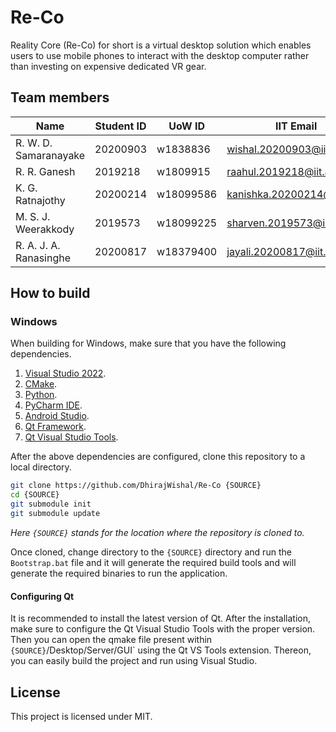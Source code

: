 # Re-Co

Reality Core (Re-Co) for short is a virtual desktop solution which enables users to use mobile phones to interact with the desktop computer rather than investing on expensive dedicated VR gear.

## Team members

| Name                        | Student ID | UoW ID    | IIT Email                   |
| --------------------------- | ---------- | --------- | --------------------------- |
| R. W. D. Samaranayake       | 20200903   | w1838836  | wishal.20200903@iit.ac.lk   |
| R. R. Ganesh                | 2019218    | w1809915  | raahul.2019218@iit.ac.lk    |
| K. G. Ratnajothy            | 20200214   | w18099586 | kanishka.20200214@iit.ac.lk |
| M. S. J. Weerakkody         | 2019573    | w18099225 | sharven.2019573@iit.ac.lk   |
| R. A. J. A. Ranasinghe      | 20200817   | w18379400 | jayali.20200817@iit.ac.lk   |

## How to build

### Windows

When building for Windows, make sure that you have the following dependencies.

1. [Visual Studio 2022](https://visualstudio.microsoft.com/vs/).
2. [CMake](https://cmake.org/).
3. [Python](https://www.python.org/downloads/).
4. [PyCharm IDE](https://www.jetbrains.com/pycharm/).
5. [Android Studio](https://developer.android.com/studio).
6. [Qt Framework](https://www.qt.io/).
7. [Qt Visual Studio Tools](https://doc.qt.io/qtvstools/index.html).

After the above dependencies are configured, clone this repository to a local directory.

```bash
git clone https://github.com/DhirajWishal/Re-Co {SOURCE}
cd {SOURCE}
git submodule init
git submodule update
```

*Here `{SOURCE}` stands for the location where the repository is cloned to.*

Once cloned, change directory to the `{SOURCE}` directory and run the `Bootstrap.bat` file and it will generate the required build tools and will generate the required binaries to run the application.

#### Configuring Qt

It is recommended to install the latest version of Qt. After the installation, make sure to configure the Qt Visual Studio Tools with the proper version. Then you can open the qmake file present within 
`{SOURCE}`/Desktop/Server/GUI` using the Qt VS Tools extension. Thereon, you can easily build the project and run using Visual Studio.

## License

This project is licensed under MIT.
